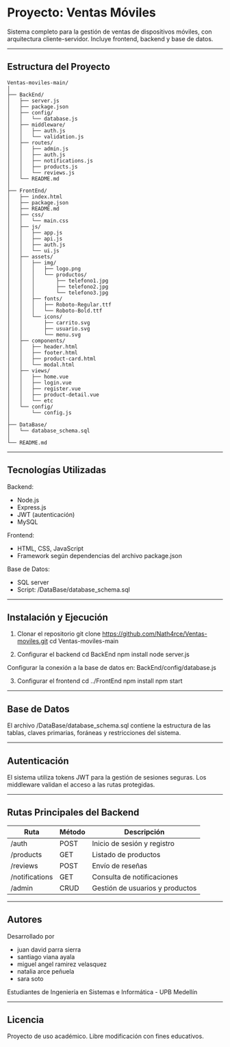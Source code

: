 # Proyecto: Ventas Móviles

Sistema completo para la gestión de ventas de dispositivos móviles, con arquitectura cliente-servidor. Incluye frontend, backend y base de datos.

------------------------------------------------------------
Estructura del Proyecto
------------------------------------------------------------
```
Ventas-moviles-main/
│
├── BackEnd/
│   ├── server.js
│   ├── package.json
│   ├── config/
│   │   └── database.js
│   ├── middleware/
│   │   ├── auth.js
│   │   └── validation.js
│   ├── routes/
│   │   ├── admin.js
│   │   ├── auth.js
│   │   ├── notifications.js
│   │   ├── products.js
│   │   └── reviews.js
│   └── README.md
│
├── FrontEnd/
│   ├── index.html
│   ├── package.json
│   ├── README.md
│   ├── css/
│   │   └── main.css
│   ├── js/
│   │   ├── app.js
│   │   ├── api.js
│   │   ├── auth.js
│   │   └── ui.js
│   ├── assets/
│   │   ├── img/
│   │   │   ├── logo.png
│   │   │   └── productos/
│   │   │       ├── telefono1.jpg
│   │   │       ├── telefono2.jpg
│   │   │       └── telefono3.jpg
│   │   ├── fonts/
│   │   │   ├── Roboto-Regular.ttf
│   │   │   └── Roboto-Bold.ttf
│   │   └── icons/
│   │       ├── carrito.svg
│   │       ├── usuario.svg
│   │       └── menu.svg
│   ├── components/
│   │   ├── header.html
│   │   ├── footer.html
│   │   ├── product-card.html
│   │   └── modal.html
│   ├── views/
│   │   ├── home.vue
│   │   ├── login.vue
│   │   ├── register.vue
│   │   ├── product-detail.vue
│   │   └── etc
│   └── config/
│       └── config.js
│
├── DataBase/
│   └── database_schema.sql
│
└── README.md
```
------------------------------------------------------------
Tecnologías Utilizadas
------------------------------------------------------------
Backend:
- Node.js
- Express.js
- JWT (autenticación)
- MySQL

Frontend:
- HTML, CSS, JavaScript
- Framework según dependencias del archivo package.json

Base de Datos:
- SQL server
- Script: /DataBase/database_schema.sql

------------------------------------------------------------
Instalación y Ejecución
------------------------------------------------------------
1. Clonar el repositorio
git clone https://github.com/Nath4rce/Ventas-moviles.git
cd Ventas-moviles-main

2. Configurar el backend
cd BackEnd
npm install
node server.js

Configurar la conexión a la base de datos en:
BackEnd/config/database.js

3. Configurar el frontend
cd ../FrontEnd
npm install
npm start

------------------------------------------------------------
Base de Datos
------------------------------------------------------------
El archivo /DataBase/database_schema.sql contiene la estructura de las tablas,
claves primarias, foráneas y restricciones del sistema.

------------------------------------------------------------
Autenticación
------------------------------------------------------------
El sistema utiliza tokens JWT para la gestión de sesiones seguras.
Los middleware validan el acceso a las rutas protegidas.

------------------------------------------------------------
Rutas Principales del Backend
------------------------------------------------------------
| Ruta             | Método  | Descripción                    |
|------------------|---------|--------------------------------|
| /auth            | POST    | Inicio de sesión y registro    |
| /products        | GET     | Listado de productos           |
| /reviews         | POST    | Envío de reseñas               |
| /notifications   | GET     | Consulta de notificaciones     |
| /admin           | CRUD    | Gestión de usuarios y productos|

------------------------------------------------------------
Autores
------------------------------------------------------------
Desarrollado por

* juan david parra sierra
* santiago viana ayala
* miguel angel ramirez velasquez
* natalia arce peñuela
* sara soto 

Estudiantes de Ingeniería en Sistemas e Informática - UPB Medellín

------------------------------------------------------------
Licencia
------------------------------------------------------------
Proyecto de uso académico. Libre modificación con fines educativos.
